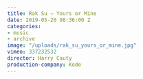 ```yaml
---
title: Rak Su — Yours or Mine
date: 2019-05-20 08:36:00 Z
categories:
- music
- archive
image: "/uploads/rak_su_yours_or_mine.jpg"
vimeo: 337232532
director: Harry Cauty
production-company: Kode
---
```


